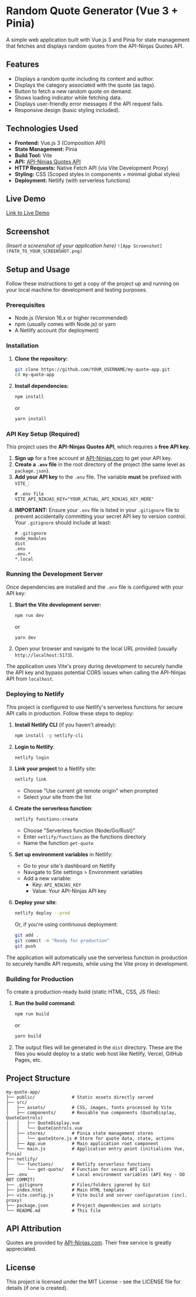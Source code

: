 # Random Quote Generator (Vue 3 + Pinia)

A simple web application built with Vue.js 3 and Pinia for state management that fetches and displays random quotes from the API-Ninjas Quotes API.

## Features

- Displays a random quote including its content and author.
- Displays the category associated with the quote (as tags).
- Button to fetch a new random quote on demand.
- Shows loading indicator while fetching data.
- Displays user-friendly error messages if the API request fails.
- Responsive design (basic styling included).

## Technologies Used

- **Frontend:** Vue.js 3 (Composition API)
- **State Management:** Pinia
- **Build Tool:** Vite
- **API:** [API-Ninjas Quotes API](https://api-ninjas.com/api/quotes)
- **HTTP Requests:** Native Fetch API (via Vite Development Proxy)
- **Styling:** CSS (Scoped styles in components + minimal global styles)
- **Deployment:** Netlify (with serverless functions)

## Live Demo

[Link to Live Demo](https://zingy-treacle-5b7cb7.netlify.app/)

## Screenshot

_(Insert a screenshot of your application here)_
`![App Screenshot](PATH_TO_YOUR_SCREENSHOT.png)`

## Setup and Usage

Follow these instructions to get a copy of the project up and running on your local machine for development and testing purposes.

### Prerequisites

- Node.js (Version 16.x or higher recommended)
- npm (usually comes with Node.js) or yarn
- A Netlify account (for deployment)

### Installation

1.  **Clone the repository:**
    ```bash
    git clone https://github.com/YOUR_USERNAME/my-quote-app.git
    cd my-quote-app
    ```
2.  **Install dependencies:**
    ```bash
    npm install
    ```
    or
    ```bash
    yarn install
    ```

### API Key Setup (Required)

This project uses the **API-Ninjas Quotes API**, which requires a **free API key**.

1.  **Sign up** for a free account at [API-Ninjas.com](https://api-ninjas.com/) to get your API key.
2.  **Create a `.env` file** in the root directory of the project (the same level as `package.json`).
3.  **Add your API key** to the `.env` file. The variable **must** be prefixed with `VITE_`:
    ```dotenv
    # .env file
    VITE_API_NINJAS_KEY="YOUR_ACTUAL_API_NINJAS_KEY_HERE"
    ```
4.  **IMPORTANT:** Ensure your `.env` file is listed in your `.gitignore` file to prevent accidentally committing your secret API key to version control. Your `.gitignore` should include at least:
    ```gitignore
    # .gitignore
    node_modules
    dist
    .env
    .env.*
    *.local
    ```

### Running the Development Server

Once dependencies are installed and the `.env` file is configured with your API key:

1.  **Start the Vite development server:**
    ```bash
    npm run dev
    ```
    or
    ```bash
    yarn dev
    ```
2.  Open your browser and navigate to the local URL provided (usually `http://localhost:5173`).

The application uses Vite's proxy during development to securely handle the API key and bypass potential CORS issues when calling the API-Ninjas API from `localhost`.

### Deploying to Netlify

This project is configured to use Netlify's serverless functions for secure API calls in production. Follow these steps to deploy:

1. **Install Netlify CLI** (if you haven't already):

   ```bash
   npm install -g netlify-cli
   ```

2. **Login to Netlify**:

   ```bash
   netlify login
   ```

3. **Link your project** to a Netlify site:

   ```bash
   netlify link
   ```

   - Choose "Use current git remote origin" when prompted
   - Select your site from the list

4. **Create the serverless function**:

   ```bash
   netlify functions:create
   ```

   - Choose "Serverless function (Node/Go/Rust)"
   - Enter `netlify/functions` as the functions directory
   - Name the function `get-quote`

5. **Set up environment variables** in Netlify:

   - Go to your site's dashboard on Netlify
   - Navigate to Site settings > Environment variables
   - Add a new variable:
     - Key: `API_NINJAS_KEY`
     - Value: Your API-Ninjas API key

6. **Deploy your site**:
   ```bash
   netlify deploy --prod
   ```
   Or, if you're using continuous deployment:
   ```bash
   git add .
   git commit -m "Ready for production"
   git push
   ```

The application will automatically use the serverless function in production to securely handle API requests, while using the Vite proxy in development.

### Building for Production

To create a production-ready build (static HTML, CSS, JS files):

1.  **Run the build command:**
    ```bash
    npm run build
    ```
    or
    ```bash
    yarn build
    ```
2.  The output files will be generated in the `dist` directory. These are the files you would deploy to a static web host like Netlify, Vercel, GitHub Pages, etc.

## Project Structure

```
my-quote-app/
├── public/              # Static assets directly served
├── src/
│   ├── assets/          # CSS, images, fonts processed by Vite
│   ├── components/      # Reusable Vue components (QuoteDisplay, QuoteControls)
│   │   ├── QuoteDisplay.vue
│   │   └── QuoteControls.vue
│   ├── stores/          # Pinia state management stores
│   │   └── quoteStore.js # Store for quote data, state, actions
│   ├── App.vue          # Main application root component
│   └── main.js          # Application entry point (initializes Vue, Pinia)
├── netlify/
│   └── functions/       # Netlify serverless functions
│       └── get-quote/   # Function for secure API calls
├── .env                 # Local environment variables (API Key - DO NOT COMMIT)
├── .gitignore           # Files/folders ignored by Git
├── index.html           # Main HTML template
├── vite.config.js       # Vite build and server configuration (incl. proxy)
├── package.json         # Project dependencies and scripts
└── README.md            # This file
```

## API Attribution

Quotes are provided by [API-Ninjas.com](https://api-ninjas.com/). Their free service is greatly appreciated.

## License

This project is licensed under the MIT License - see the LICENSE file for details (if one is created).
